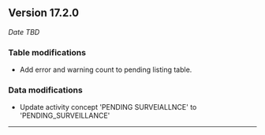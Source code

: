 
## Version 17.2.0
_Date TBD_

### Table modifications
* Add error and warning count to pending listing table.

### Data modifications
* Update activity concept 'PENDING SURVEIALLNCE' to 'PENDING_SURVEILLANCE'

---
